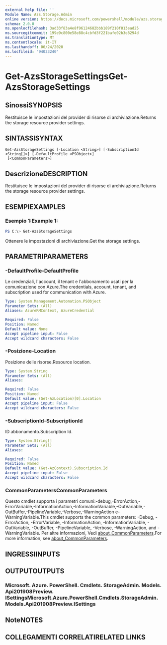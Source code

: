 ```yaml
---
external help file: ''
Module Name: Azs.Storage.Admin
online version: https://docs.microsoft.com/powershell/module/azs.storage.admin/get-azsstoragesettings
schema: 2.0.0
ms.openlocfilehash: 3ad33f83a4e8f96124682bbb189f210f813ead25
ms.sourcegitcommit: 199e9c800e58e88c4cbfd3f221bafe02b3e8294d
ms.translationtype: MT
ms.contentlocale: it-IT
ms.lasthandoff: 06/24/2020
ms.locfileid: "94023240"
---
```

# <span data-ttu-id="cbe89-101">Get-AzsStorageSettings</span><span class="sxs-lookup"><span data-stu-id="cbe89-101">Get-AzsStorageSettings</span></span>

## <span data-ttu-id="cbe89-102">Sinossi</span><span class="sxs-lookup"><span data-stu-id="cbe89-102">SYNOPSIS</span></span>
<span data-ttu-id="cbe89-103">Restituisce le impostazioni del provider di risorse di archiviazione.</span><span class="sxs-lookup"><span data-stu-id="cbe89-103">Returns the storage resource provider settings.</span></span>

## <span data-ttu-id="cbe89-104">SINTASSI</span><span class="sxs-lookup"><span data-stu-id="cbe89-104">SYNTAX</span></span>

```
Get-AzsStorageSettings [-Location <String>] [-SubscriptionId <String[]>] [-DefaultProfile <PSObject>]
 [<CommonParameters>]
```

## <span data-ttu-id="cbe89-105">Descrizione</span><span class="sxs-lookup"><span data-stu-id="cbe89-105">DESCRIPTION</span></span>
<span data-ttu-id="cbe89-106">Restituisce le impostazioni del provider di risorse di archiviazione.</span><span class="sxs-lookup"><span data-stu-id="cbe89-106">Returns the storage resource provider settings.</span></span>

## <span data-ttu-id="cbe89-107">ESEMPI</span><span class="sxs-lookup"><span data-stu-id="cbe89-107">EXAMPLES</span></span>

### <span data-ttu-id="cbe89-108">Esempio 1:</span><span class="sxs-lookup"><span data-stu-id="cbe89-108">Example 1:</span></span>
```powershell
PS C:\> Get-AzsStorageSettings
```

<span data-ttu-id="cbe89-109">Ottenere le impostazioni di archiviazione.</span><span class="sxs-lookup"><span data-stu-id="cbe89-109">Get the storage settings.</span></span>

## <span data-ttu-id="cbe89-110">PARAMETRI</span><span class="sxs-lookup"><span data-stu-id="cbe89-110">PARAMETERS</span></span>

### <span data-ttu-id="cbe89-111">-DefaultProfile</span><span class="sxs-lookup"><span data-stu-id="cbe89-111">-DefaultProfile</span></span>
<span data-ttu-id="cbe89-112">Le credenziali, l'account, il tenant e l'abbonamento usati per la comunicazione con Azure.</span><span class="sxs-lookup"><span data-stu-id="cbe89-112">The credentials, account, tenant, and subscription used for communication with Azure.</span></span>

```yaml
Type: System.Management.Automation.PSObject
Parameter Sets: (All)
Aliases: AzureRMContext, AzureCredential

Required: False
Position: Named
Default value: None
Accept pipeline input: False
Accept wildcard characters: False

```

### <span data-ttu-id="cbe89-113">-Posizione</span><span class="sxs-lookup"><span data-stu-id="cbe89-113">-Location</span></span>
<span data-ttu-id="cbe89-114">Posizione delle risorse.</span><span class="sxs-lookup"><span data-stu-id="cbe89-114">Resource location.</span></span>

```yaml
Type: System.String
Parameter Sets: (All)
Aliases:

Required: False
Position: Named
Default value: (Get-AzLocation)[0].Location
Accept pipeline input: False
Accept wildcard characters: False

```

### <span data-ttu-id="cbe89-115">-SubscriptionId</span><span class="sxs-lookup"><span data-stu-id="cbe89-115">-SubscriptionId</span></span>
<span data-ttu-id="cbe89-116">ID abbonamento.</span><span class="sxs-lookup"><span data-stu-id="cbe89-116">Subscription Id.</span></span>

```yaml
Type: System.String[]
Parameter Sets: (All)
Aliases:

Required: False
Position: Named
Default value: (Get-AzContext).Subscription.Id
Accept pipeline input: False
Accept wildcard characters: False

```

### <span data-ttu-id="cbe89-117">CommonParameters</span><span class="sxs-lookup"><span data-stu-id="cbe89-117">CommonParameters</span></span>
<span data-ttu-id="cbe89-118">Questo cmdlet supporta i parametri comuni:-debug,-ErrorAction,-ErrorVariable,-InformationAction,-InformationVariable,-OutVariable,-OutBuffer,-PipelineVariable,-Verbose,-WarningAction e-WarningVariable.</span><span class="sxs-lookup"><span data-stu-id="cbe89-118">This cmdlet supports the common parameters: -Debug, -ErrorAction, -ErrorVariable, -InformationAction, -InformationVariable, -OutVariable, -OutBuffer, -PipelineVariable, -Verbose, -WarningAction, and -WarningVariable.</span></span> <span data-ttu-id="cbe89-119">Per altre informazioni, Vedi [about_CommonParameters](http://go.microsoft.com/fwlink/?LinkID=113216).</span><span class="sxs-lookup"><span data-stu-id="cbe89-119">For more information, see [about_CommonParameters](http://go.microsoft.com/fwlink/?LinkID=113216).</span></span>

## <span data-ttu-id="cbe89-120">INGRESSI</span><span class="sxs-lookup"><span data-stu-id="cbe89-120">INPUTS</span></span>

## <span data-ttu-id="cbe89-121">OUTPUT</span><span class="sxs-lookup"><span data-stu-id="cbe89-121">OUTPUTS</span></span>

### <span data-ttu-id="cbe89-122">Microsoft. Azure. PowerShell. Cmdlets. StorageAdmin. Models. Api201908Preview. ISettings</span><span class="sxs-lookup"><span data-stu-id="cbe89-122">Microsoft.Azure.PowerShell.Cmdlets.StorageAdmin.Models.Api201908Preview.ISettings</span></span>



## <span data-ttu-id="cbe89-123">Note</span><span class="sxs-lookup"><span data-stu-id="cbe89-123">NOTES</span></span>

## <span data-ttu-id="cbe89-124">COLLEGAMENTI CORRELATI</span><span class="sxs-lookup"><span data-stu-id="cbe89-124">RELATED LINKS</span></span>


